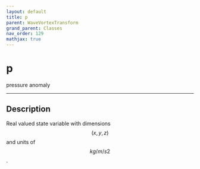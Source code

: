 ```yaml
---
layout: default
title: p
parent: WaveVortexTransform
grand_parent: Classes
nav_order: 129
mathjax: true
---
```


#  p

pressure anomaly


---

## Description
Real valued state variable with dimensions $$(x,y,z)$$ and units of $$kg/m/s2$$.

